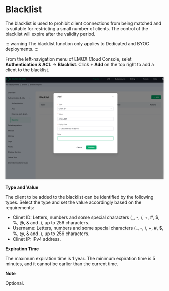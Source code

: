 <!-- markdownlint-disable MD001 -->

# Blacklist

The blacklist is used to prohibit client connections from being matched and is suitable for restricting a small number of clients. The control of the blacklist will expire after the validity period.

::: warning
The blacklist function only applies to Dedicated and BYOC deployments.
:::

From the left-navigation menu of EMQX Cloud Console, selet **Authentication & ACL** -> **Blacklist**. Click **+ Add** on the top right to add a client to the blacklist.

![blacklist](./_assets/blacklist_new.png)

**Type and Value**

The client to be added to the blacklist can be identified by the following types. Select the type and set the value accordingly based on the requirements:

- Clinet ID: Letters, numbers and some special characters (_, -, /, +, #, $, %, @, & and .), up to 256 characters.
- Username: Letters, numbers and some special characters (_, -, /, +, #, $, %, @, & and .), up to 256 characters.
- Clinet IP: IPv4 address.

**Expiration Time**

The maximum expiration time is 1 year. The minimum expiration time is 5 minutes, and it cannot be earlier than the current time.

**Note**

Optional.